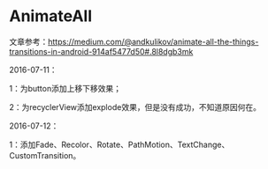# AnimateAll

文章参考：https://medium.com/@andkulikov/animate-all-the-things-transitions-in-android-914af5477d50#.8l8dgb3mk

2016-07-11：

1：为button添加上移下移效果；

2：为recyclerView添加explode效果，但是没有成功，不知道原因何在。


2016-07-12：

1：添加Fade、Recolor、Rotate、PathMotion、TextChange、CustomTransition。
